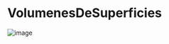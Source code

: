 # VolumenesDeSuperficies
![image](https://github.com/dbtrago/VolumenesDeSuperficies/assets/111583181/bc92d8a0-5212-418e-87b0-8213dd9319c9)
